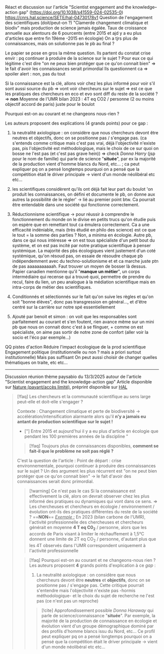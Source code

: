 Réact et discussion sur l'article "Scientist engagement and the knowledge–action gap" (https://doi.org/10.1038/s41559-024-02535-0)
https://cnrs.hal.science/SETE/hal-04730178v1 
Question de l'engagement des scientifiques (doit/peut-on ?)
"Clamerde changement climatique et biodiv" mais production de science jamais égalée. Taux de croissance annuelle aux alentours de 6 pourcents (entre 2015 et ajd y a eu plus d'articles que entre fin 19ème -2015 en écologie)
On a tjrs plus de connaissances, mais on solutionne pas le pb au final ?

Le papier se pose en gros la même question. Ils partent du constat crise envir : pq continuer à produire de la science sur le sujet ? 
Pour eux ce qui légitime c'est dire "on ne peux bien protéger que ce qu'on connait bien" => le fait d'avoir les connaissances serait primordial 
Ils questionnent ca => spoiler alert : non, pas du tout

Si la connaissance est la clé, allons voir chez les plus informé pour voir s'il sont aussi source du pb => vont voir chercheurs sur le sujet => est ce que les pratiques des chercheurs en eco et evo sont diff du reste de la société ? => **non**
Moyenne de l'UMR bilan 2023 : 4T eq CO2 / personne (2 ou moins objectif accord de paris) juste pour le boulot

Pourquoi est-on au courant et ne changeons nous-rien ?

Les auteurs proposent des explications (4 grands points) pour ce gap :
1) la neutralité axiologique : on considère que nous chercheurs devont être neutres et objectifs, donc on se positionne pas / s'engage pas. (ca s'entends comme critique mais c'est pas vrai, déjà l'objectivité n'existe pas, pis l'objectivité est méthodologique, mais le choix de ce sur quoi on bosse ne l'est pas (et c'est pas grave hein)) => check *Donna Harry* (jsp pour le nom de famille) qui parle de science "**située**", par ex la majorité de la production vient d'homme blancs du Nord, etc... ; ca peut expliquer pq on a pensé longtemps pourquoi on a pensé que la compétition était le driver principale → vient d'un monde néolibéral etc etc...
2)  les scientifiques considèrent qu'ils ont déjà fait leur part du boulot 'on produit les connaissances, on défini et documente le pb, on donne aux autres la possibilité de le régler' → lié au premier point btw. Ca pourrait être entendable dans une société qui fonctionne correctement. 
3) Réductionnisme scientifique → pour réussir à comprendre le fonctionnement du monde on le divise en petits trucs qu'on étudie puis on espère que en remettant tout ca émulera correctement. Ca a une efficacité indéniable, mais (très étudié en philo des science) est ce que le tout = la somme des parties ? Non, a minima en écologie. Autre pb, dans ce qui nous intéresse => on est tous spécialiste d'un petit bout du système, et on est pas incité par notre pratique scientifique à penser systémique. La majorité des pbs écologiques vient justement d'un coté systémique, qu'on résoud pas, on essaie de résoudre chaque pb indépendemment avec du techno-solutionisme et et ca marche juste ptn de pas aaaaaaaaaaah. Faut trouver un moyen de bosser là dessus. Papier canadien mentionne qu'il "**manque un métier**", un corps intermédiaire qui recense qui a trouvé quoi, permettre de prendre du recul, faire du lien, un peu analogue à la médiation scientifique mais en intra-corps de métier des scientifiques. 
4) Conditionnés et sélectionnés sur le fait qu'on suive les règles et qu'on soit "bonne élèves", donc pas transgression en général..., et d'être centré sur la carrière sur notre spé essentiellement

5) Ajouté par benoit et simon : on voit que les responsables sont parfaitement au courant et s'en foutent, rien avance même sur un mini pb que nous on connait donc c'est à se flinguer, + comme on est spécialiste, on aime pas sortir de notre zone de confort (aller voir la socio et l'éco par exemple...)


QQ pistes d'action
Réduire l'impact écologique de la prod scientifique
Engagement politique (institutionnelle ou non ? mais a priori surtout institutionnelle)
Mais pas suffisant
On peut aussi choisir de changer quelles thématiques on traite, etc etc...


____

Discussion réunion thème paysabio du 13/3/2025 autour de l'article "Scientist engagement and the knowledge-action gap"
Article disponible sur [Nature (payant/accès limité)](https://doi.org/10.1038/s41559-024-02535-0), préprint disponible sur [HAL](https://cnrs.hal.science/SETE/hal-04730178v1)

>[!faq] Les chercheurs et la communauté scientifique au sens large peut-elle et doit-elle s'engager ?
>
>Contexte : Changement climatique et perte de biodiversité → accélération/intensification alarmante alors qu'il **n'y a jamais eu antant de production scientifique sur le sujet !** 
>- ["] Entre 2015 et aujourd'hui il y a eu plus d'article en écologie que pendant les 100 premières années de la discipline "
>
>> [!faq] Toujours plus de connaissances disponibles, **comment se fait-il que le problème ne soit pas réglé ?**
>
>C'est la question de l'article : 
>Point de départ : crise environnementale, pourquoi continuer à produire des connaissances sur le sujet ?
>Un des argument les plus récurrent est "on ne peut bien protéger que ce qu'on connait bien" → le fait d'avoir des connaissances serait donc primordial.
>>[!warning] Ce n'est pas le cas
>> Si la connaissance est effectivement la clé, alors on devrait observer chez les plus informé des pratiques ou dynamiques qui vont dans ce sens.
>>=> Les chercheuses et chercheurs en écologie / environnement / évolution ont-ils des pratiques différentes du reste de la société ?
>>==**NON**==
>><u><i>Exemple :</i></u> En 2023 (bilan carbone de l'UMR), l'activité professionnelle des chercheuses et chercheurs générait en moyenne **4 T eq C0**<sub><b>2</b></sub> / personne, alors que les accords de Paris visant à limiter le réchauffement à 1,5°C donnent une limite de 2T eq CO<sub>2</sub> / personne, d'autant plus que les 4T observés dans l'UMR correspondent uniquement à l'activité professionnelle
>
>>[!faq] Pourquoi est-on au courant et ne changeons-nous rien ?
>>Les auteurs proposent **4** grands points d'explication à ce *gap* :
>>1) La neutralité axiologique : on considère que nous chercheurs devont être **neutres** et **objectifs**, donc on se positionne pas / s'engage pas. Cette critique pourrait s'entendre mais l'objectivité n'existe pas -hormis méthodologique- et le choix du sujet de recherche ne l'est pas (ce n'est pas un reproche) 
>>>[!cite] Approfondissement possible 
>>>_Donna Haraway_ qui parle de science/connaissance "**située**".
>>>Par exemple, la majorité de la production de connaissance en écologie et évolution vient d'un groupe démographique dominé par des profils d'homme blancs issu du Nord, etc... Ce profil  peut expliquer pq on a pensé longtemps pourquoi on a pensé que la compétition était le driver principale → vient d'un monde néolibéral etc etc...







